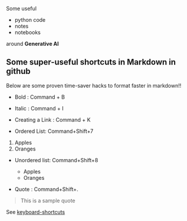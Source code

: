 Some useful 
- python code
- notes
- notebooks 

around **Generative AI**

## Some super-useful shortcuts in Markdown in github

Below are some proven time-saver hacks to format faster in markdown!!

- Bold : Command + B
- Italic : Command + I
- Creating a Link : Command + K

- Ordered List: Command+Shift+7
1. Apples
2. Oranges

- Unordered list: Command+Shift+8
  - Apples
  - Oranges

- Quote : Command+Shift+.
>   This is a sample quote

  
See [keyboard-shortcuts](https://docs.github.com/en/get-started/accessibility/keyboard-shortcuts)
